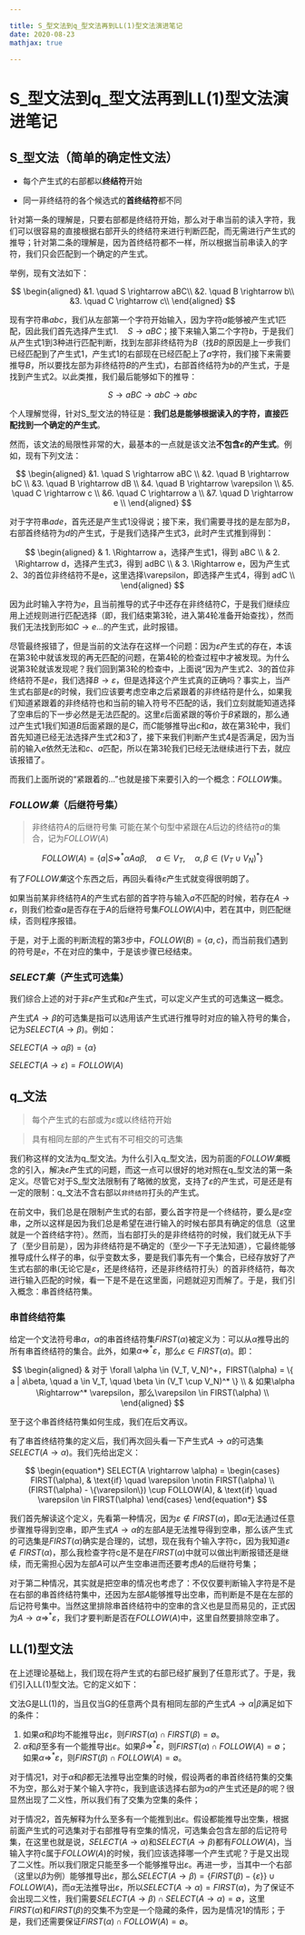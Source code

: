 ```yaml
---

title: S_型文法到q_型文法再到LL(1)型文法演进笔记
date: 2020-08-23
mathjax: true

---
```


# S_型文法到q_型文法再到LL(1)型文法演进笔记

<!-- more -->

## S_型文法（简单的确定性文法）

- 每个产生式的右部都以**终结符**开始

- 同一非终结符的各个候选式的**首终结符**都不同

针对第一条的理解是，只要右部都是终结符开始，那么对于串当前的读入字符，我们可以很容易的直接根据右部开头的终结符来进行判断匹配，而无需进行产生式的推导；针对第二条的理解是，因为首终结符都不一样，所以根据当前串读入的字符，我们只会匹配到一个确定的产生式。

举例，现有文法如下：

$$
\begin{aligned}
&1. \quad S \rightarrow aBC\\
&2. \quad B \rightarrow b\\  
&3. \quad C \rightarrow c\\  
\end{aligned}
$$

现有字符串$abc$，我们从左部第一个字符开始输入，因为字符$a$能够被产生式1匹配，因此我们首先选择产生式$1. \quad S \rightarrow aBC$；接下来输入第二个字符$b$，于是我们从产生式1到3种进行匹配判断，找到左部非终结符为$B$（找$B$的原因是上一步我们已经匹配到了产生式1，产生式1的右部现在已经匹配上了$a$字符，我们接下来需要推导$B$，所以要找左部为非终结符$B$的产生式)，右部首终结符为$b$的产生式，于是找到产生式2。以此类推，我们最后能够如下的推导：

$$
S \rightarrow aBC \rightarrow abC \rightarrow abc
$$

个人理解觉得，针对S_型文法的特征是：**我们总是能够根据读入的字符，直接匹配找到一个确定的产生式**。

然而，该文法的局限性非常的大，最基本的一点就是该文法**不包含$\varepsilon$的产生式**。例如，现有下列文法：

$$
\begin{aligned}
&1. \quad S \rightarrow aBC \\
&2. \quad B \rightarrow bC \\
&3. \quad B \rightarrow dB \\
&4. \quad B \rightarrow \varepsilon \\
&5. \quad C \rightarrow c \\
&6. \quad C \rightarrow a \\
&7. \quad D \rightarrow e \\
\end{aligned}
$$

对于字符串$ade$，首先还是产生式1没得说；接下来，我们需要寻找的是左部为$B$，右部首终结符为$d$的产生式，于是我们选择产生式3，此时产生式推到得到：

$$
\begin{aligned}
& 1. \Rightarrow a，选择产生式1，得到 aBC \\
& 2. \Rightarrow d，选择产生式3，得到 adBC \\
& 3. \Rightarrow e，因为产生式2、3的首位非终结符不是e，这里选择\varepsilon，即选择产生式4，得到 adC \\
\end{aligned}
$$

因为此时输入字符为$e$，且当前推导的式子中还存在非终结符$C$，于是我们继续应用上述规则进行匹配选择（即，我们结束第3轮，进入第4轮准备开始查找），然而我们无法找到形如$C \rightarrow e...$的产生式，此时报错。

尽管最终报错了，但是当前的文法存在这样一个问题：因为$\varepsilon$产生式的存在，本该在第3轮中就该发现的再无匹配的问题，在第4轮的检查过程中才被发现。为什么说第3轮就该发现呢？我们回到第3轮的检查中，上面说“因为产生式2、3的首位非终结符不是$e$，我们选择$B \rightarrow \varepsilon$，但是选择这个产生式真的正确吗？事实上，当产生式右部是$\varepsilon$的时候，我们应该要考虑空串之后紧跟着的非终结符是什么，如果我们知道紧跟着的非终结符也和当前的输入符号不匹配的话，我们立刻就能知道选择了空串后的下一步必然是无法匹配的。这里$\varepsilon$后面紧跟的等价于$B$紧跟的，那么通过产生式1我们知道$B$后面紧跟的是$C$，而$C$能够推导出$c$和$a$，故在第3轮中，我们首先知道已经无法选择产生式2和3了，接下来我们判断产生式4是否满足，因为当前的输入$e$依然无法和$c$、$a$匹配，所以在第3轮我们已经无法继续进行下去，就应该报错了。

而我们上面所说的“紧跟着的...”也就是接下来要引入的一个概念：$FOLLOW$集。


###  $FOLLOW 集$（后继符号集）

> 非终结符$A$的后继符号集
> 可能在某个句型中紧跟在$A$后边的终结符$a$的集合，记为$FOLLOW(A)$

$$
FOLLOW(A)=\{a|S \Rightarrow^* \alpha Aa\beta, \quad a \in V_T, \quad \alpha, \beta \in (V_T \cup V_N)^*\}
$$

有了$FOLLOW集$这个东西之后，再回头看待$\varepsilon$产生式就变得很明朗了。

如果当前某非终结符$A$的产生式右部的首字符与输入$a$不匹配的时候，若存在$A \rightarrow \varepsilon$，则我们检查$a$是否存在于$A$的后继符号集$FOLLOW(A)$中，若在其中，则匹配继续，否则程序报错。

于是，对于上面的判断流程的第3步中，$FOLLOW(B) = \{a, c\}$，而当前我们遇到的符号是$e$，不在对应的集中，于是该步骤已经结束。

### $SELECT 集$（产生式可选集）

我们综合上述的对于非$\varepsilon$产生式和$\varepsilon$产生式，可以定义产生式的可选集这一概念。

产生式$A \rightarrow \beta$的可选集是指可以选用该产生式进行推导时对应的输入符号的集合，记为$SELECT(A \rightarrow \beta)$。例如：

$SELECT(A \rightarrow \alpha\beta) = \{\alpha\}$

$SELECT(A \rightarrow \varepsilon) = FOLLOW(A)$

## q_文法

> 每个产生式的右部或为$\varepsilon$或以终结符开始

> 具有相同左部的产生式有不可相交的可选集

我们称这样的文法为q_型文法。为什么引入q_型文法，因为前面的$FOLLOW集$概念的引入，解决$\varepsilon$产生式的问题，而这一点可以很好的地对照在q_型文法的第一条定义。尽管它对于S_型文法限制有了略微的放宽，支持了$\varepsilon$的产生式，可是还是有一定的限制：q_文法不含右部以`非终结符`打头的产生式。

在前文中，我们总是在限制产生式的右部，要么首字符是一个终结符，要么是$\varepsilon$空串，之所以这样是因为我们总是希望在进行输入的时候右部具有确定的信息（这里就是一个首终结字符）。然而，当右部打头的是非终结符的时候，我们就无从下手了（至少目前是），因为非终结符是不确定的（至少一下子无法知道），它最终能够推导成什么样子的串，似乎变数太多，要是我们事先有一个集合，已经存放好了产生式右部的串(无论它是$\varepsilon$，还是终结符，还是非终结符打头）的首非终结符，每次进行输入匹配的时候，看一下是不是在这里面，问题就迎刃而解了。于是，我们引入概念：串首终结符集。

### 串首终结符集

给定一个文法符号串$\alpha$，$\alpha$的串首终结符集$FIRST(\alpha)$被定义为：可以从$\alpha$推导出的所有串首终结符的集合。此外，如果$\alpha \Rightarrow^* \varepsilon$，那么$\varepsilon \in FIRST(\alpha)$。即：

$$
\begin{aligned}
& 对于 \forall \alpha \in (V_T, V_N)^+，FIRST(\alpha) = \{ a | a\beta, \quad a \in V_T, \quad \beta \in (V_T \cup V_N)^* \} \\
& 如果\alpha \Rightarrow^* \varepsilon，那么\varepsilon \in FIRST(\alpha) \\
\end{aligned}
$$

至于这个串首终结符集如何生成，我们在后文再议。

有了串首终结符集的定义后，我们再次回头看一下产生式$A \rightarrow \alpha$的可选集$SELECT(A \rightarrow \alpha)$。我们先给出定义：

$$
\begin{equation*}
SELECT(A \rightarrow \alpha) = \begin{cases}
FIRST(\alpha), & \text{if} \quad \varepsilon \notin FIRST(\alpha) \\
(FIRST(\alpha) - \{\varepsilon\}) \cup FOLLOW(A), & \text{if} \quad \varepsilon \in FIRST(\alpha)
\end{cases}
\end{equation*}
$$

我们首先解读这个定义，先看第一种情况，因为$\varepsilon \notin FIRST(\alpha)$，即$\alpha$无法通过任意步骤推导得到空串，即产生式$A \rightarrow \alpha$的左部$A$是无法推导得到空串，那么该产生式的可选集是$FIRST(\alpha)$确实是合理的，试想，现在我有个输入字符c，因为我知道$\varepsilon \notin FIRST(\alpha)$，那么我检查字符c是不是在$FIRST(\alpha)$中就可以做出判断报错还是继续，而无需担心因为左部$A$可以产生空串进而还要考虑$A$的后继符号集；

对于第二种情况，其实就是把空串的情况也考虑了：不仅仅要判断输入字符是不是在右部的串首终结符集中，还因为左部$A$能够推导出空串，而判断是不是在左部的后记符号集中。当然这里排除串首终结符中的空串的含义也是显而易见的，正式因为$A \rightarrow \alpha \Rightarrow^* \varepsilon$，我们才要判断是否在$FOLLOW(A)$中，这里自然要排除空串了。

## LL(1)型文法

在上述理论基础上，我们现在将产生式的右部已经扩展到了任意形式了。于是，我们引入LL(1)型文法。它的定义如下：

文法G是LL(1)的，当且仅当G的任意两个具有相同左部的产生式$A \rightarrow \alpha|\beta$满足如下的条件：

1. 如果$\alpha$和$\beta$均不能推导出$\varepsilon$，则$FIRST(\alpha) \cap FIRST(\beta) = \emptyset$。
2. $\alpha$和$\beta$至多有一个能推导出$\varepsilon$。如果$\beta \Rightarrow^* \varepsilon$，则$FIRST(\alpha) \cap FOLLOW(A) = \emptyset$；如果$\alpha \Rightarrow^* \varepsilon$，则$FIRST(\beta) \cap FOLLOW(A) = \emptyset$。

对于情况1，对于$\alpha$和$\beta$都无法推导出空集的时候，假设两者的串首终结符集的交集不为空，那么对于某个输入字符c，我到底该选择右部为$\alpha$的产生式还是$\beta$的呢？很显然出现了二义性，所以我们有了交集为空集的条件；

对于情况2，首先解释为什么至多有一个能推到出$\varepsilon$。假设都能推导出空集，根据前面产生式的可选集对于右部推导有空集的情况，可选集会包含左部的后记符号集，在这里也就是说，$SELECT(A \rightarrow \alpha)$和$SELECT(A \rightarrow \beta)$都有$FOLLOW(A)$，当输入字符c属于$FOLLOW(A)$的时候，我们应该选择哪一个产生式呢？于是又出现了二义性。所以我们限定只能至多一个能够推导出$\varepsilon$。再进一步，当其中一个右部（这里以$\beta$为例）能够推导出$\varepsilon$，那么$SELECT(A \rightarrow \beta) = \{FIRST(\beta) - \{\varepsilon\}\} \cup FOLLOW(A)$，而$\alpha$无法推导出$\varepsilon$，所以$SELECT(A \rightarrow \alpha) = FIRST(\alpha)$，为了保证不会出现二义性，我们需要$SELECT(A \rightarrow \beta) \cap SELECT(A \rightarrow \alpha) = \emptyset$，这里$FIRST(\alpha)$和$FIRST(\beta)$的交集不为空是一个隐藏的条件，因为是情况1的情形；于是，我们还需要保证$FIRST(\alpha) \cap FOLLOW(A) = \emptyset$。


